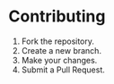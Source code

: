# Contributing

1. Fork the repository.
2. Create a new branch.
3. Make your changes.
4. Submit a Pull Request.
